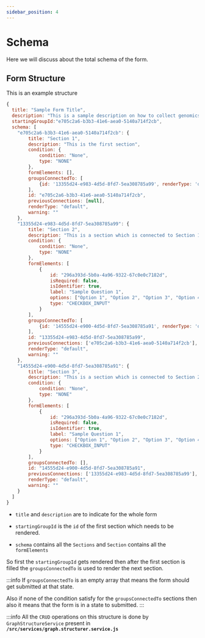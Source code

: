 ```yaml
---
sidebar_position: 4
---
```


# Schema

Here we will discuss about the total schema of the form.

## Form Structure

This is an example structure

```js
{
  title: "Sample Form Title",
  description: "This is a sample description on how to collect genomics data",
  startingGroupId:"e705c2a6-b3b3-41e6-aea0-5140a714f2cb",
  schema: [
    "e705c2a6-b3b3-41e6-aea0-5140a714f2cb": {
        title: "Section 1",
        description: "This is the first section",
        condition: {
            condition: "None",
            type: "NONE"
        },
        formElements: [],
        groupsConnectedTo: [
            {id: '13355d24-e983-4d5d-8fd7-5ea308785a99', renderType: 'default'}
        ],
        id: "e705c2a6-b3b3-41e6-aea0-5140a714f2cb",
        previousConnections: [null],
        renderType: "default",
        warning: ""
    },
    "13355d24-e983-4d5d-8fd7-5ea308785a99": {
        title: "Section 2",
        description: "This is a section which is connected to Section 1 and Section 3.",
        condition: {
            condition: "None",
            type: "NONE"
        },
        formElements: [
            {
                id: "296a393d-5b0a-4a96-9322-67c0e0c7182d",
                isRequired: false,
                isIdentifier: true,
                label: "Sample Question 1",
                options: ["Option 1", "Option 2", "Option 3", "Option 4", "Option 5"],
                type: "CHECKBOX_INPUT"
            }
        ],
        groupsConnectedTo: [
            {id: '14555d24-e900-4d5d-8fd7-5ea308785a91', renderType: 'default'}
        ],
        id: "13355d24-e983-4d5d-8fd7-5ea308785a99",
        previousConnections: ['e705c2a6-b3b3-41e6-aea0-5140a714f2cb'],
        renderType: "default",
        warning: ""
    },
    "14555d24-e900-4d5d-8fd7-5ea308785a91": {
        title: "Section 3",
        description: "This is a section which is connected to Section 2.",
        condition: {
            condition: "None",
            type: "NONE"
        },
        formElements: [
            {
                id: "296a393d-5b0a-4a96-9322-67c0e0c7182d",
                isRequired: false,
                isIdentifier: true,
                label: "Sample Question 1",
                options: ["Option 1", "Option 2", "Option 3", "Option 4", "Option 5"],
                type: "CHECKBOX_INPUT"
            }
        ],
        groupsConnectedTo: [],
        id: "14555d24-e900-4d5d-8fd7-5ea308785a91",
        previousConnections: ['13355d24-e983-4d5d-8fd7-5ea308785a99'],
        renderType: "default",
        warning: ""
    }
  ]
}
```

- `title` and `description` are to indicate for the whole form

- `startingGroupId` is the `id` of the first section which needs to be rendered.

- `schema` contains all the `Sections` and `Section` contains all the `formElements`

So first the `startingGroupId` gets rendered then after the first section is filled the `groupsConnectedTo` is used to render the next section.

:::info
If `groupsConnectedTo` is an empty array that means the form should get submitted at that state.

Also if none of the condition satisfy for the `groupsConnectedTo` sections then also it means that the form is in a state to submitted.
:::

:::info
All the `CRUD` operations on this structure is done by `GraphStructureService` present in **`/src/services/graph.structurer.service.js`**
